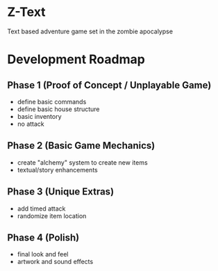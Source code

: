Z-Text
======

Text based adventure game set in the zombie apocalypse

# Development Roadmap

## Phase 1 (Proof of Concept / Unplayable Game)
- define basic commands
- define basic house structure
- basic inventory
- no attack

## Phase 2 (Basic Game Mechanics)
- create "alchemy" system to create new items
- textual/story enhancements

## Phase 3 (Unique Extras)
- add timed attack
- randomize item location

## Phase 4 (Polish)
- final look and feel
- artwork and sound effects

